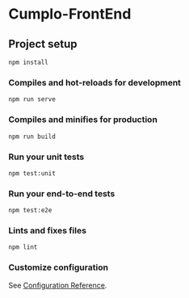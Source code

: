 # Cumplo-FrontEnd

## Project setup
```
npm install
```

### Compiles and hot-reloads for development
```
npm run serve
```

### Compiles and minifies for production
```
npm run build
```

### Run your unit tests
```
npm test:unit
```

### Run your end-to-end tests
```
npm test:e2e
```

### Lints and fixes files
```
npm lint
```

### Customize configuration
See [Configuration Reference](https://cli.vuejs.org/config/).
